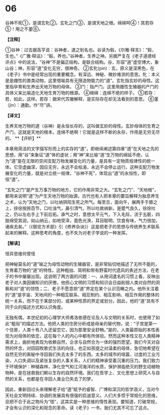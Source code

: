 # 06


谷神不死①，是谓玄牝②。玄牝之门③，是谓天地之根。绵绵呵④！其若存⑤！用之不堇⑥。

**【注释】**

①谷神：过去据高亨说：谷神者，道之别名也。谷读为毂，《尔雅·释言》：“毂，生也。”《广雅·释诂》：“毂，养也。”谷神者，生养之神。另据严复在《老子道德经评点》中的说法，“谷神”不是偏正结构，是联合结构。谷，形容“道”虚空博大，象山谷；神，形容“道”变化无穷，很神奇。
②玄牝(pin)：玄，原义是深黑色，在《老子》书中是经常出现的重要概念。有深远、神秘、微妙难测的意思。牝：本义是是雌性的兽类动物，这里借喻具有无限造物能力的“道”。玄牝指玄妙的母性。这里指孕育和生养出天地万物的母体。
③门：指产门。这里用雌性生殖器的产门的具体义来比喻造化天地生育万物的根源。
④绵绵：连绵不绝的样子。
⑤若存：若，如此，这样。若存：据宋代苏辙解释，是实际存在却无法看到的意思。
⑥堇（jin）：通勤。作“尽”讲。

**【译文】**

生养天地万物的道（谷神）是永恒长存的，这叫做玄妙的母性。玄妙母体的生育之产门，这就是天地的根本。连绵不绝啊！它就是这样不断的永存，作用是无穷无尽的。
\**【评析】**

本章用简洁的文字描写形而上的实存的“道”，即继续阐述第四章“道”在天地之先的思想，用“谷”来象征“道”体的虚状；用“神”来比喻“道”生万物的绵延不绝，认为“道”是在无限的空间支配万物发展变化的力量，是具有一定物质规律性的统一体。它空虚幽深，因应无穷，永远不会枯渴，永远不会停止运行。这种支配万物发展变化的力量，就是对立统一规律。“谷神不死”，体现出“道”的永恒性，即恒“道”。

“玄牝之门”是产生万事万物的地方，它的作用非常之大。“玄牝之门”、“天地根”，都用来说明“道”为产生天地万物的始源。古代也有人把本章的要旨解释为胎息养生之术，认为“天地之门，以吐纳阴阳生死之所气。每至旦，面向午，展两手于膝之上，徐徐按捺百节，口吐浊气，鼻引清气，所以吐故纳新。是蹙气良久，徐徐吐之，仍以左右手上下前后拓。承气之时，意想太平元气，下入毛际，流于五脏，四肢绵受其润，如山纳云，如地受泽，面色光涣，耳目聪明，饮食有味，气力倍加，诸疾去矣。”（《御览方术部》引《修养杂诀》）这是把老子的思想与传统养生术联系起来的解释。这种思考的角度，也不失为对老子学说的一种发挥。

**【解读】**

怪异思维何曾怪

把神秘莫名的“道”喻之为母性动物的生殖器官，是非常贴切地描述了无所不能的，生育着万物的“道”的特性。这种粗拙、简明和带有野蛮时代遗风的表述方法，在老子的书中屡屡出现。这说明了两方面的问题：一、从用词遣名的习惯上看，反映出老子对人类因循知识的厌倦，他担心文明的习惯和知识会日益削弱人类对自然的洞察和对“道”的领悟；二、老子不愿意把“道”界定在某个认识范畴之内。他所关注着的“道”是宇宙、天地间的一种相互联系、相互制约、相互影响、相互作用的整体的统一关系，而不在于某部分的，或某种性质的界定或划分。因此，他的“道”具有不同于众的描述方式和认识角度。

无独有偶，本世纪初的心理学大师弗洛依德在论及人与文明的关系时，也使用了如此“粗俗”的描述方法。他把人类的住房分析成是母亲的替代物，说：“子宫是第一个住房，人类十有八九还留恋它，因为那里安全舒畅。”是的，人类最原始的本性表现为对母体的依恋，这在每个人的内心中都有所体验。然而这种本性又在人类精神需求上，曲折地表现为依赖自然，企求与自然合为一体的强烈愿望。我们今天对自然的怀念，对田园牧歌式生活的向往，也正如孩提之对温柔的母体，急切地希望在自然无穷的奥秘中寻回我们失去太多了的东西。太多的城市的喧嚣，过度的工业污染，人口失调以及紧张复杂的人事关系，人们的精神承受着沉重的压力。我们致力于环境保护：种植森林，净化空气和江河海洋的水质，保护濒临绝灭的野生动植物物种，是在拯救我们赖以生存的自然环境。我们在哲学上、文化思想上研究人与自然的关系，也都是在寻回人类业已失去了的梦。

因此，重新回过头来理解老子给“道”赋予的睿智、广博和深沉的哲学涵义，当对今天社会文明持续、协调的发展具有很强的启迪意义。人们大多惯于常规化的思维，忌把不合于此之物斥为“怪”，这其实是一种思维的惰性表现。要知道，打破常规，才会有认识的深化和观念的革命。读《老子》一书，我们尤其不可忘了这点。
